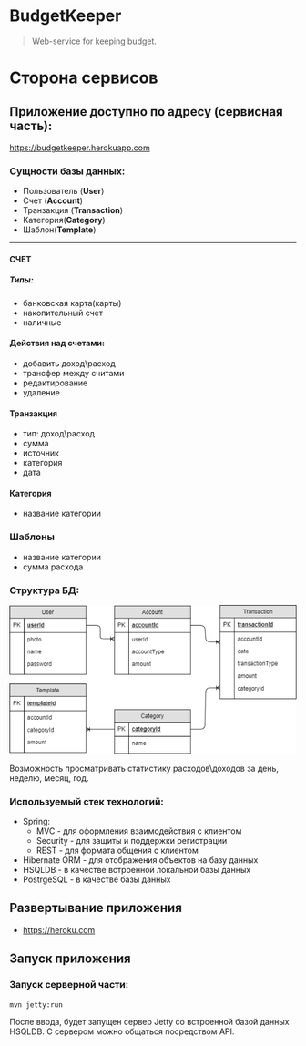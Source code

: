 # BudgetKeeper
> Web-service for keeping budget.

# Сторона сервисов

## Приложение доступно по адресу (сервисная часть):
https://budgetkeeper.herokuapp.com

### Сущности базы данных:
* Пользователь (**User**)
* Счет (**Account**)
* Транзакция (**Transaction**)
* Категория(**Category**)
* Шаблон(**Template**)
---
#### СЧЕТ 
##### Типы:
* банковская карта(карты)
* накопительный счет
* наличные
#### Действия над счетами:
* добавить доход\расход
* трансфер между считами
* редактирование
* удаление

#### Транзакция
* тип: доход\расход
* сумма
* источник
* категория
* дата

#### Категория
* название категории

### Шаблоны
* название категории
* сумма расхода

### Структура БД:
![alt text](https://github.com/kilfat/BudgetKeeper/raw/master/src/main/resources/DB.png "Структура базы данных")

Возможность просматривать статистику расходов\доходов за день, неделю, месяц, год.

### Используемый стек технологий:
* Spring:
  * MVC - для оформления взаимодействия с клиентом
  * Security - для защиты и поддержки регистрации
  * REST - для формата общения с клиентом
* Hibernate ORM - для отображения объектов на базу данных
* HSQLDB - в качестве встроенной локальной базы данных
* PostrgeSQL - в качестве базы данных

## Развертывание приложения
* https://heroku.com

## Запуск приложения
### Запуск серверной части:
```
mvn jetty:run
```
После ввода, будет запущен сервер Jetty со встроенной базой данных HSQLDB. С сервером можно общаться посредством API.
